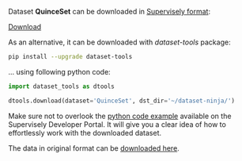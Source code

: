 Dataset **QuinceSet** can be downloaded in [Supervisely format](https://developer.supervisely.com/api-references/supervisely-annotation-json-format):

 [Download](https://assets.supervisely.com/supervisely-supervisely-assets-public/teams_storage/C/4/zQ/aBf28i9MOwjg65aeMHAS59PXyS5mQRNoa6oo3p3sxXJpgDaHykcLGxEC4qoi7ByoxO7ILJCtLxpycsbmduRDTI6oMoShD7ITzdotBatZ54DJ7sqWhmZHeREHSEL8.tar)

As an alternative, it can be downloaded with *dataset-tools* package:
``` bash
pip install --upgrade dataset-tools
```

... using following python code:
``` python
import dataset_tools as dtools

dtools.download(dataset='QuinceSet', dst_dir='~/dataset-ninja/')
```
Make sure not to overlook the [python code example](https://developer.supervisely.com/getting-started/python-sdk-tutorials/iterate-over-a-local-project) available on the Supervisely Developer Portal. It will give you a clear idea of how to effortlessly work with the downloaded dataset.

The data in original format can be [downloaded here](https://zenodo.org/record/6402251/files/QuinceSet.zip?download=1).